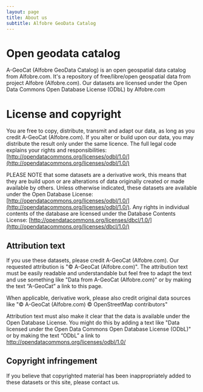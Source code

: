 ```yaml
---
layout: page
title: About us
subtitle: Alfobre GeoData Catalog
---
```


# Open geodata catalog
A-GeoCat (Alfobre GeoData Catalog) is an open geospatial data catalog from Alfobre.com. It's a repository of free/libre/open geospatial data from project Alfobre (Alfobre.com). Our datasets are licensed under the Open Data Commons Open Database License (ODbL) by Alfobre.com

# License and copyright
You are free to copy, distribute, transmit and adapt our data, as long as you credit A-GeoCat (Alfobre.com). If you alter or build upon our data, you may distribute the result only under the same licence. The full legal code explains your rights and responsibilities: [http://opendatacommons.org/licenses/odbl/1.0/](http://opendatacommons.org/licenses/odbl/1.0/)

PLEASE NOTE that some datasets are a derivative work, this means that they are build upon or are alterations of data originally created or made available by others. Unless otherwise indicated, these datasets are available under the Open Database License: [http://opendatacommons.org/licenses/odbl/1.0/](http://opendatacommons.org/licenses/odbl/1.0/). Any rights in individual contents of the database are licensed under the Database Contents License: [http://opendatacommons.org/licenses/dbcl/1.0/](http://opendatacommons.org/licenses/dbcl/1.0/)

## Attribution text
If you use these datasets, please credit A-GeoCat (Alfobre.com). Our requested attribution is "© A-GeoCat (Alfobre.com)". The attribution text must be easily readable and understandable but feel free to adapt the text and use something like "Data from A-GeoCat (Alfobre.com)" or by making the text “A-GeoCat” a link to this page.

When applicable, derivative work, please also credit original data sources like "© A-GeoCat (Alfobre.com) © OpenStreetMap contributors"

Attribution text must also make it clear that the data is available under the Open Database License. You might do this by adding a text like "Data licensed under the Open Data Commons Open Database License (ODbL)" or by making the text “ODbL” a link to http://opendatacommons.org/licenses/odbl/1.0/

## Copyright infringement
If you believe that copyrighted material has been inappropriately added to these datasets or this site, please contact us.
